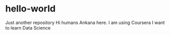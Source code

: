 # hello-world
Just another repository
Hi humans
Ankana here. I am using Coursera
I want to learn Data Science
